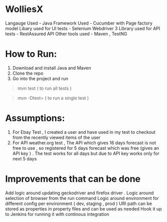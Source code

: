 # WolliesX

Langauge Used  - Java
Framework Used  - Cucumber with Page factory model
Libary used for UI tests - Selenium Webdriver 3
Library used for API tests  - RestAssured API
Other tools used - Maven , TestNG 

How to Run:
===========

1) Download and install Java and Maven 
2) Clone the repo
3) Go into the project and run

> mvn test ( to run all tests )

> mvn -Dtest= <Test Name> ( to run a single test )
 
Assumptions:
===========

1) For Ebay Test , I created a user and have used in my test to checkout from the recently viewed items of the user
2) For API weather.org test , The API which gives 16 days forecast is not free to use , so registered for 5 days forecast 
which was free (gives an API key ) . The test works for all days but due to API key works only for next 5 days 



Improvements that can be done 
=============================

Add logic around updating geckodriver and firefox driver .
Logic around selection of browser from the run command 
Logic around environment for different config per environment ( dev, staging , prod )
URI path can be stored as properties in property files and can be used as needed 
Hook it up to Jenkins for running it with continous integration


